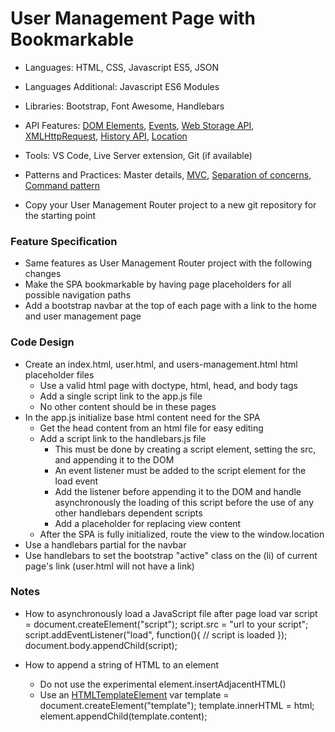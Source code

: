 
# User Management Page with Bookmarkable

* Languages: HTML, CSS, Javascript ES5, JSON
* Languages Additional: Javascript ES6 Modules
* Libraries: Bootstrap, Font Awesome, Handlebars
* API Features: [DOM Elements](https://redrockcode.com/docs/Javascript/developer.mozilla.org/en-US/docs/Web/API/Document_Object_Model.html), [Events](https://redrockcode.com/docs/JavaScript/developer.mozilla.org/en-US/docs/Web/Events.html), [Web Storage API](https://redrockcode.com/docs/javascript/developer.mozilla.org/en-US/docs/Web/API/Web_Storage_API.html), [XMLHttpRequest](https://redrockcode.com/docs/javascript/developer.mozilla.org/en-US/docs/Web/API/XMLHttpRequest.html), [History API](https://redrockcode.com/docs/javascript/developer.mozilla.org/en-US/docs/Web/API/History_API.html), [Location](https://redrockcode.com/docs/javascript/developer.mozilla.org/en-US/docs/Web/API/Location.html)
* Tools: VS Code, Live Server extension, Git (if available)
* Patterns and Practices: Master details, [MVC](https://redrockcode.com/wikipedia/model_view_controller.html), [Separation of concerns](https://redrockcode.com/wikipedia/separation_of_concerns.html), [Command pattern](https://redrockcode.com/wikipedia/command_pattern.html)

* Copy your User Management Router project to a new git repository for the starting point

### Feature Specification

* Same features as User Management Router project with the following changes
* Make the SPA bookmarkable by having page placeholders for all possible navigation paths
* Add a bootstrap navbar at the top of each page with a link to the home and user management page

### Code Design

* Create an index.html, user.html, and users-management.html html placeholder files
	* Use a valid html page with doctype, html, head, and body tags
	* Add a single script link to the app.js file
	* No other content should be in these pages
* In the app.js initialize base html content need for the SPA
	* Get the head content from an html file for easy editing
	* Add a script link to the handlebars.js file
		* This must be done by creating a script element, setting the src, and appending it to the DOM
		* An event listener must be added to the script element for the load event
		* Add the listener before appending it to the DOM and handle asynchronously the loading of this script before
			the use of any other handlebars dependent scripts
		* Add a placeholder for replacing view content
	* After the SPA is fully initialized, route the view to the window.location
* Use a handlebars partial for the navbar
* Use handlebars to set the bootstrap "active" class on the (li) of current page's link (user.html will not have a link)

### Notes

* How to asynchronously load a JavaScript file after page load
		var script = document.createElement("script");
		script.src = "url to your script";
		script.addEventListener("load", function(){ // script is loaded });
		document.body.appendChild(script);

* How to append a string of HTML to an element
	* Do not use the experimental element.insertAdjacentHTML()
	* Use an [HTMLTemplateElement](https://redrockcode.com/docs/javascript/developer.mozilla.org/en-US/docs/Web/API/HTMLTemplateElement.html)
			var template = document.createElement("template");
			template.innerHTML = html;
			element.appendChild(template.content);
